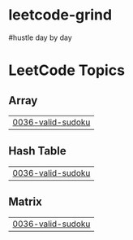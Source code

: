 # leetcode-grind
#hustle
day by day

<!---LeetCode Topics Start-->
# LeetCode Topics
## Array
|  |
| ------- |
| [0036-valid-sudoku](https://github.com/Sourabh-gupta15/leetcode-grind/tree/master/0036-valid-sudoku) |
## Hash Table
|  |
| ------- |
| [0036-valid-sudoku](https://github.com/Sourabh-gupta15/leetcode-grind/tree/master/0036-valid-sudoku) |
## Matrix
|  |
| ------- |
| [0036-valid-sudoku](https://github.com/Sourabh-gupta15/leetcode-grind/tree/master/0036-valid-sudoku) |
<!---LeetCode Topics End-->
